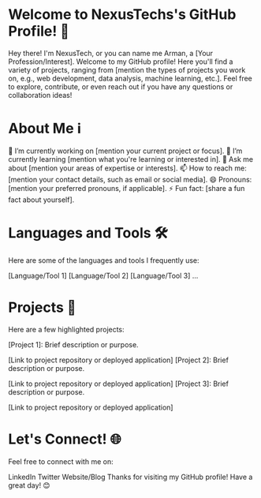 # Welcome to NexusTechs's GitHub Profile! 👋
Hey there! I'm NexusTech, or you can name me Arman, a [Your Profession/Interest]. Welcome to my GitHub profile! Here you'll find a variety of projects, ranging from [mention the types of projects you work on, e.g., web development, data analysis, machine learning, etc.]. Feel free to explore, contribute, or even reach out if you have any questions or collaboration ideas!

# About Me ℹ️
🔭 I’m currently working on [mention your current project or focus].
🌱 I’m currently learning [mention what you're learning or interested in].
💬 Ask me about [mention your areas of expertise or interests].
📫 How to reach me: [mention your contact details, such as email or social media].
😄 Pronouns: [mention your preferred pronouns, if applicable].
⚡ Fun fact: [share a fun fact about yourself].
# Languages and Tools 🛠️
Here are some of the languages and tools I frequently use:

[Language/Tool 1]
[Language/Tool 2]
[Language/Tool 3]
...
# Projects 🚀
Here are a few highlighted projects:

[Project 1]: Brief description or purpose.

[Link to project repository or deployed application]
[Project 2]: Brief description or purpose.

[Link to project repository or deployed application]
[Project 3]: Brief description or purpose.

[Link to project repository or deployed application]

# Let's Connect! 🌐
Feel free to connect with me on:

LinkedIn
Twitter
Website/Blog
Thanks for visiting my GitHub profile! Have a great day! 😊
<!---
nexustech24/nexustech24 is a ✨ special ✨ repository because its `README.md` (this file) appears on your GitHub profile.
You can click the Preview link to take a look at your changes.
--->
